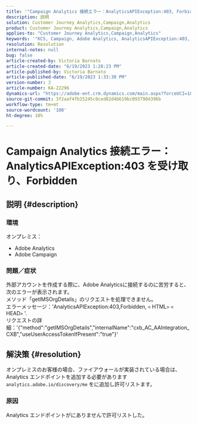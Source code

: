 ```yaml
---
title: '"Campaign Analytics 接続エラー：AnalyticsAPIException:403, Forbidden"を受け取りました'
description: 説明
solution: Customer Journey Analytics,Campaign,Analytics
product: Customer Journey Analytics,Campaign,Analytics
applies-to: "Customer Journey Analytics,Campaign,Analytics"
keywords: '"KCS, Campaign, Adobe Analytics, AnalyticsAPIException:403, Forbidden, error, creating external account »'
resolution: Resolution
internal-notes: null
bug: false
article-created-by: Victoria Barnato
article-created-date: "6/19/2023 1:28:23 PM"
article-published-by: Victoria Barnato
article-published-date: "6/19/2023 1:33:30 PM"
version-number: 3
article-number: KA-22296
dynamics-url: "https://adobe-ent.crm.dynamics.com/main.aspx?forceUCI=1&pagetype=entityrecord&etn=knowledgearticle&id=7242a728-a50e-ee11-8f6d-6045bd006149"
source-git-commit: 3f2aaf4fb15245c0ced82d4b619bc093790d396b
workflow-type: tm+mt
source-wordcount: '108'
ht-degree: 10%

---
```


# Campaign Analytics 接続エラー：AnalyticsAPIException:403 を受け取り、Forbidden

## 説明 {#description}


### <b>環境</b>

オンプレミス：

- Adobe Analytics
- Adobe Campaign


### 問題／症状

外部アカウントを作成する際に、Adobe Analyticsに接続するのに苦労すると、次のエラーが表示されます。
<br>メソッド「getIMSOrgDetails」のリクエストを処理できません。 <br>エラーメッセージ：&#39;AnalyticsAPIException:403,Forbidden, `<` HTML`>` `<` HEAD`>` &#39;. <br>リクエストの詳細：&#39;{&quot;method&quot;:&quot;getIMSOrgDetails&quot;,&quot;internalName&quot;:&quot;cxb_AC_AAIntegration_CXB&quot;,&quot;useUserAccessTokenIfPresent&quot;:&quot;true&quot;}&#39;<br>

## 解決策 {#resolution}


オンプレミスのお客様の場合、ファイアウォールが実装されている場合は、Analytics エンドポイントを追加する必要があります `analytics.adobe.io/discovery/me` をに追加し許可リストます。

### 原因

Analytics エンドポイントがにありませんで許可リストした。
